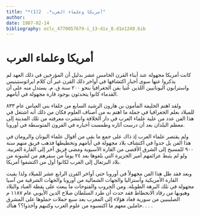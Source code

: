 ```yaml
---
title: "*أمريكا وعلماء العرب*.  2(1)"
author: 
date: 1907-02-14
bibliography: oclc_4770057679-i_13-div_8.d1e1249.bib
---
```




#  أمريكا وعلماء العرب 


 كانت أمريكا مجهولة عند أبناء القرن الخامس  عشر  بدليل أن المؤرخين في ذلك العهد لم يذكروا عنها سوى أخبار اكتشافها في أواخر ذلك القرن غير أن كلام ايراتوستينيس واسترابون اليونانيين اللذين عُنيا بفن الجغرافيا بنحو  ٢٠٠  سنة ق. م. يستدل منه على أن القدماء كانوا يتحدثون بوجود قارة مجهولة في أيامهم. 

 ولقد اهتم الخليفة المأمون بن هارون الرشيد السابع من خلفاء بني العباس عام  ٨٣٣  للميلاد بعلم الجغرافيا في جملة ما اهتم به من أصناف العلوم فكان من ذلك أنه اشتغل في هذا الفن عدد من علية علماء العرب في دار الخلافة وانتشرت معرفته من تلك المدينة إلى معظم البلدان بعد أن درست آثاره وطمست أخباره في القرون المتوسطة في أوروبا. 

 ولم يقتصر علماء العرب إذ ذاك على جمع ما بقي من أقوال علماء اليونان والرومان في هذا الفن بل جدوا في اكتشاف بلاد مجهولة في أيامهم وتخطيطها فذهب فريق منهم سنة  ٩٠٠  للمسيح إلى الشرق الأقصى من القارة الآسيوية ومضى فريق آخر إلى القارة الغربية. ولو لم يثبط عزائمهم أمير الجزيرة التي بلغوها بعد  ٢٤  يوماً من سفرهم من لشبونة من بلاد البرتغال إلى الغرب لكانوا أول من اكتشفوا أمريكا. 

 وبعد فقد ظل هذا الفن مجهولاً في أوروبا حتى أواخر القرن الرابع  عشر  للميلاد ولذا بقيت القارة الأمريكية وأستراليا والجهات الشمالية من أوروبا والجهات الشرقية من آسيا مجهولة في تلك البرهة الطويلة. ومن الحروب والفتوحات ما يبعث على يقظة العباد والبلاد وهبوبها من رقاد الانحطاط فقد حدث أن طرد السلطان صلاح الدين الأيوبي عام  ١١٨٧  م الصليبيين من سورية فعاد هؤلاء إلى المغرب بعد  سبع  حملات حملوها على المشرق حاملين معهم ما اكتسبوه من علوم العرب وكتبهم وأخذوا؟؟ هناك. . . .  
